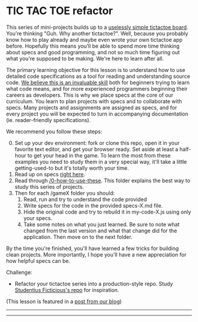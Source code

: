 # TIC TAC TOE refactor
This series of mini-projects builds up to a [uselessly simple tictactoe board](https://elewa-academy.github.io/studying-with-specs).  You're thinking "Guh. Why another tictactoe?".   Well, because you probably know how to play already and maybe even wrote your own tictactoe app before.  Hopefully this means you'll be able to spend more time thinking about specs and good programming, and not so much time figuring out what you're supposed to be making.  We're here to learn after all. 

The primary learning objective for this lesson is to understand how to use detailed code specifications as a tool for reading and understanding source code.  [We believe this is an invaluable skill](http://elewa.education/2018/01/26/studying-with-specs/) both for beginners trying to learn what code means, and for more experienced programmers beginning their careers as developers.  This is why we place specs at the core of our curriculum.  You learn to plan projects with specs and to collaborate with specs.  Many projects and assignments are assigned as specs, and for every project you will be expected to turn in accompanying documentation (ie. reader-friendly specifications).

We recommend you follow these steps:  
  
0. Set up your dev environment: fork or clone this repo, open it in your favorite text editor, and get your browser ready.  Set aside at least a half-hour to get your head in the game.  To learn the most from these examples  you need to study them in a very special way, it'll take a little getting-used-to but it's totally worth your time.
1. Read up on specs [right here](https://github.com/elewa-academy/studying-with-specs/blob/master/0-how-to-use-these/0-what-are-specs.md).
2. Read through [/0-how-to-use-these](https://github.com/elewa-academy/studying-with-specs/tree/master/0-how-to-use-these).  This folder explains the best way to study this series of projects.
3. Then for each /gameX folder you should:
	1. Read, run and try to understand the code provided
	2. Write specs for the code in the provided specs-X.md file.
	3. Hide the original code and try to rebuild it in my-code-X.js using only your specs.
	5. Take some notes on what you just learned. Be sure to note what changed from the last version and what that change did for the application. Then move on to the next folder.
  
By the time you're finished, you'll have learned a few tricks for building clean projects.  More importantly, I hope you'll have a new appreciation for how helpful specs can be.  

Challenge:
* Refactor your tictactoe series into a production-style repo.  Study [Studentius Ficticious's repo](https://github.com/elewa-student/tic-tac-toe/tree/master) for inspiration.
  
(This lesson is featured in a [post from our blog](http://elewa.education/2018/01/26/studying-with-specs/))

___
___


